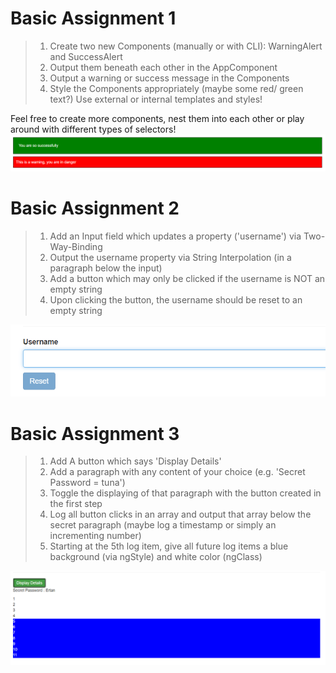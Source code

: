 # Basic Assignment 1

> 1. Create two new Components (manually or with CLI): WarningAlert and SuccessAlert
> 2. Output them beneath each other in the AppComponent
> 3. Output a warning or success message in the Components
> 4. Style the Components appropriately (maybe some red/ green text?)
Use external or internal templates and styles!

Feel free to create more components, nest them into each other or play around with different types of selectors!
![img_1.png](images/img_1.png)

# Basic Assignment 2

> 1. Add an Input field which updates a property ('username') via Two-Way-Binding
> 2. Output the username property via String Interpolation (in a paragraph below the input)
> 3. Add a button which may only be clicked if the username is NOT an empty string
> 4. Upon clicking the button, the username should be reset to an empty string

![img.png](images/img.png)

# Basic Assignment 3

> 1. Add A button which says 'Display Details'
> 2. Add a paragraph with any content of your choice (e.g. 'Secret Password = tuna')
> 3. Toggle the displaying of that paragraph with the button created in the first step
> 4. Log all button clicks in an array and output that array below the secret paragraph (maybe log a timestamp or simply an incrementing number)
> 5. Starting at the 5th log item, give all future log items a blue background (via ngStyle) and white color (ngClass)

![img.png](images/img3.png)